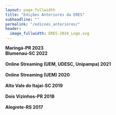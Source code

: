```yaml
---
layout: page-fullwidth
title: "Edições Anteriores da ERES"
subheadline: ""
permalink: "/edicoes_anteriores/"
header:
  image_fullwidth: ERES-2024_Logo.svg
---
```


<div class="medium-8 columns t30">      
	<b>Maringá-PR 2023</b>
	<a href="https://eres-sbc-br.github.io/eres2023/" target="_blank">
		<img src="{{ site.urlimg }}/BannerERES2023.png" alt="">
	</a>
</div>

<div class="medium-8 columns t30">      
	<b>Blumenau-SC 2022</b>
	<a href="https://eres-sbc-br.github.io/eres2022/" target="_blank">
		<img src="{{ site.urlimg }}/logo-eres-verde-horizontal%20-%202.png" alt="">
	</a>
</div>

<br>
<div class="medium-8 columns t30">      
	<b>Online Streaming (UEM, UDESC, Unipampa) 2021</b>
	<a href="https://eres-sbc-br.github.io/eres2021" target="_blank">
		<img src="{{ site.urlimg }}/banner_eres2021.png" alt="">
	</a>
</div>

<br>

<div class="medium-8 columns t30">      
	<b>Online Streaming (UEM) 2020</b>
	<a href="http://eres.sbc.org.br/2020" target="_blank">
		<img src="{{ site.urlimg }}/banner_eres2020.png" alt="">
	</a>
</div>

<br>

<div class="medium-8 columns t30">      
	<b>Alto Vale do Itajai-SC 2019</b>
    <a href="http://eres.sbc.org.br/2019" target="_blank">
    	<img src="{{ site.urlimg }}/eres2019.png" alt="">
    </a>
</div>

<br>

<div class="medium-8 columns t30">
      <b>Dois Vizinhos-PR 2018</b>
	<a href="https://coens.dv.utfpr.edu.br/eres" target="_blank">
		<img src="{{ site.urlimg }}/eres2018.png" alt=""></a>
</div>

<br>

<div class="medium-8 columns t30">
	<b>Alegrete-RS 2017</b>
	<a href="https://eventos.unipampa.edu.br/eres" target="_blank">  	
		<img src="{{ site.urlimg }}/eres2017.png" alt="">
	</a>
</div>
